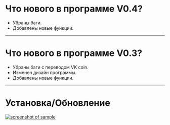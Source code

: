 Что нового в программе V0.4?
=====================
* Убраны баги.
* Добавлены новые функции.
***
Что нового в программе V0.3?
=====================
* Убраны баги с переводом VK coin.
* Изменен дизайн программы.
* Добавлены новые функции.
***
Установка/Обновление
=====================
[![screenshot of sample](http://f0482823.xsph.ru/213.png)](https://github.com/nakruti/update/archive/main.zip)
